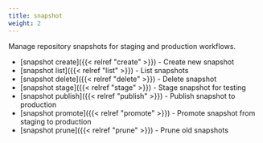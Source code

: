 ```yaml
---
title: snapshot
weight: 2
---
```


Manage repository snapshots for staging and production workflows.

- [snapshot create]({{< relref "create" >}}) - Create new snapshot
- [snapshot list]({{< relref "list" >}}) - List snapshots
- [snapshot delete]({{< relref "delete" >}}) - Delete snapshot
- [snapshot stage]({{< relref "stage" >}}) - Stage snapshot for testing
- [snapshot publish]({{< relref "publish" >}}) - Publish snapshot to production
- [snapshot promote]({{< relref "promote" >}}) - Promote snapshot from staging to production
- [snapshot prune]({{< relref "prune" >}}) - Prune old snapshots
